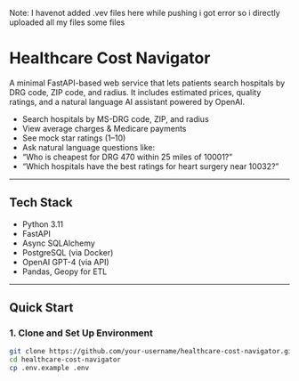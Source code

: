 Note: I havenot added .vev files here while pushing i got error so i directly uploaded all my files some files 
#  Healthcare Cost Navigator 

A minimal FastAPI-based web service that lets patients search hospitals by DRG code, ZIP code, and radius. It includes estimated prices, quality ratings, and a natural language AI assistant powered by OpenAI.

-  Search hospitals by MS-DRG code, ZIP, and radius
- View average charges & Medicare payments
- See mock star ratings (1–10)
-  Ask natural language questions like:
  - “Who is cheapest for DRG 470 within 25 miles of 10001?”
  - “Which hospitals have the best ratings for heart surgery near 10032?”

---

## Tech Stack

- Python 3.11
- FastAPI
- Async SQLAlchemy
- PostgreSQL (via Docker)
- OpenAI GPT-4 (via API)
- Pandas, Geopy for ETL

---

## Quick Start

### 1. Clone and Set Up Environment

```bash
git clone https://github.com/your-username/healthcare-cost-navigator.git
cd healthcare-cost-navigator
cp .env.example .env
